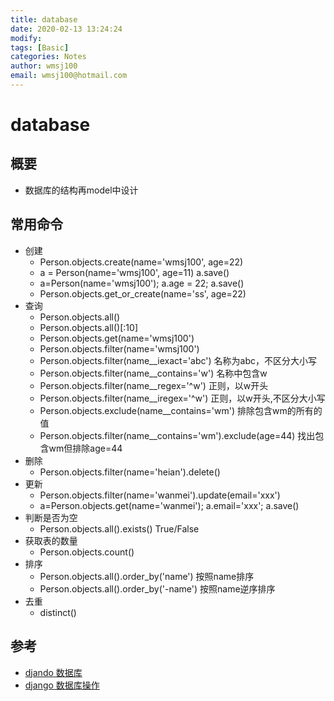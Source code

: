 ```yaml
---
title: database
date: 2020-02-13 13:24:24
modify: 
tags: [Basic]
categories: Notes
author: wmsj100
email: wmsj100@hotmail.com
---
```


# database

## 概要

- 数据库的结构再model中设计

## 常用命令

- 创建
	- Person.objects.create(name='wmsj100', age=22)
	- a = Person(name='wmsj100', age=11) a.save()
	- a=Person(name='wmsj100'); a.age = 22; a.save()
	- Person.objects.get_or_create(name='ss', age=22)
- 查询
	- Person.objects.all()
	- Person.objects.all()[:10]
	- Person.objects.get(name='wmsj100')
	- Person.objects.filter(name='wmsj100')
	- Person.objects.filter(name__iexact='abc') 名称为abc，不区分大小写
	- Person.objects.filter(name__contains='w') 名称中包含w
	- Person.objects.filter(name__regex='^w') 正则，以w开头
	- Person.objects.filter(name__iregex='^w') 正则，以w开头,不区分大小写
	- Person.objects.exclude(name__contains='wm') 排除包含wm的所有的值
	- Person.objects.filter(name__contains='wm').exclude(age=44) 找出包含wm但排除age=44
- 删除
	- Person.objects.filter(name='heian').delete()
- 更新
	- Person.objects.filter(name='wanmei').update(email='xxx')
	- a=Person.objects.get(name='wanmei'); a.email='xxx'; a.save()
- 判断是否为空
	- Person.objects.all().exists() True/False
- 获取表的数量
	- Person.objects.count()
- 排序
	- Person.objects.all().order_by('name') 按照name排序
	- Person.objects.all().order_by('-name') 按照name逆序排序
- 去重
	- distinct()


## 参考

- [djando 数据库](https://code.ziqiangxuetang.com/django/django-models.html)
- [django 数据库操作](https://code.ziqiangxuetang.com/django/django-queryset-api.html)
